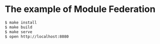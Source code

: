 # The example of Module Federation

```sh
$ make install
$ make build
$ make serve
$ open http://localhost:8080
```
